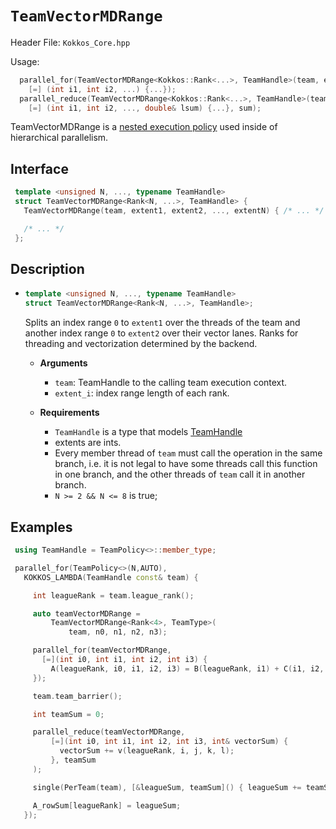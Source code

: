 # `TeamVectorMDRange`

Header File: `Kokkos_Core.hpp`

Usage: 
  ```c++
    parallel_for(TeamVectorMDRange<Kokkos::Rank<...>, TeamHandle>(team, extent1, extent2, ...),
      [=] (int i1, int i2, ...) {...});
    parallel_reduce(TeamVectorMDRange<Kokkos::Rank<...>, TeamHandle>(team, extent1, extent2, ...), 
      [=] (int i1, int i2, ..., double& lsum) {...}, sum);
  ```

TeamVectorMDRange is a [nested execution policy](https://kokkos.github.io/kokkos-core-wiki/ProgrammingGuide/HierarchicalParallelism.html?highlight=nested#nested-parallelism)
used inside of hierarchical parallelism. 

## Interface
  ```c++
   template <unsigned N, ..., typename TeamHandle>
   struct TeamVectorMDRange<Rank<N, ...>, TeamHandle> {
     TeamVectorMDRange(team, extent1, extent2, ..., extentN) { /* ... */ }

     /* ... */
   };
  ```

## Description

 * ```c++
   template <unsigned N, ..., typename TeamHandle>
   struct TeamVectorMDRange<Rank<N, ...>, TeamHandle>;
   ```
   Splits an index range `0` to `extent1` over the threads of the team and
   another index range `0` to `extent2` over their vector lanes.
   Ranks for threading and vectorization determined by the backend.

    *  **Arguments**
        * `team`: TeamHandle to the calling team execution context.
        * `extent_i`: index range length of each rank.

    *  **Requirements**
        * `TeamHandle` is a type that models [TeamHandle](Kokkos%3A%3ATeamHandleConcept)
        * extents are ints.
        * Every member thread of `team` must call the operation in the same branch, i.e. it is not legal to have some 
          threads call this function in one branch, and the other threads of `team` call it in another branch.
        * `N >= 2 && N <= 8` is true;
 
## Examples

  ```c++
   using TeamHandle = TeamPolicy<>::member_type;

   parallel_for(TeamPolicy<>(N,AUTO),
     KOKKOS_LAMBDA(TeamHandle const& team) {

       int leagueRank = team.league_rank();

       auto teamVectorMDRange =
           TeamVectorMDRange<Rank<4>, TeamType>(
               team, n0, n1, n2, n3);

       parallel_for(teamVectorMDRange,
         [=](int i0, int i1, int i2, int i3) {
           A(leagueRank, i0, i1, i2, i3) = B(leagueRank, i1) + C(i1, i2, i3);
       });

       team.team_barrier();

       int teamSum = 0;

       parallel_reduce(teamVectorMDRange,
           [=](int i0, int i1, int i2, int i3, int& vectorSum) {
             vectorSum += v(leagueRank, i, j, k, l);
           }, teamSum
       );

       single(PerTeam(team), [&leagueSum, teamSum]() { leagueSum += teamSum; });

       A_rowSum[leagueRank] = leagueSum;
     });
 
  ```

